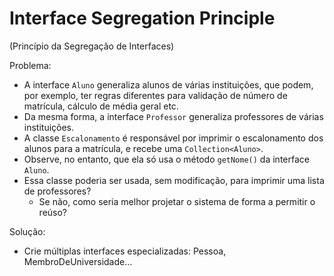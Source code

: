 # Interface Segregation Principle

(Princípio da Segregação de Interfaces)

Problema:

- A interface `Aluno` generaliza alunos de várias instituições, que podem, por exemplo, ter regras diferentes para validação de número de matrícula, cálculo de média geral etc.
- Da mesma forma, a interface `Professor` generaliza professores de várias instituições.
- A classe `Escalonamento` é responsável por imprimir o escalonamento dos alunos para a matrícula, e recebe uma `Collection<Aluno>`.
- Observe, no entanto, que ela só usa o método `getNome()` da interface `Aluno`.
- Essa classe poderia ser usada, sem modificação, para imprimir uma lista de professores?
  - Se não, como seria melhor projetar o sistema de forma a permitir o reúso?

Solução:

- Crie múltiplas interfaces especializadas: Pessoa, MembroDeUniversidade...
